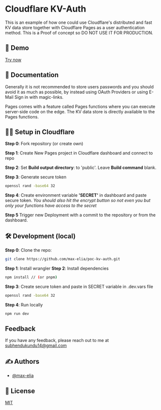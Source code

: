 # Cloudflare KV-Auth

This is an example of how one could use Cloudflare's distributed and fast KV data store together with Cloudflare Pages as a user authentication method.
This is a Proof of concept so DO NOT USE IT FOR PRODUCTION.

## 🚀 Demo

[Try now](https://poc-kv-auth.pages.dev)

## 📃 Documentation

Generally it is not recommended to store users passwords and you should avoid it as much as possible, by instead using OAuth Providers or using E-Mail Sign in with magic-links.

Pages comes with a feature called Pages functions where you can execute server-side code on the edge. The KV data store is directly available to the Pages functions.

## 👩‍💻 Setup in Cloudflare

**Step 0**: Fork repository (or create own)

**Step 1**: Create New Pages project in Cloudflare dashboard and connect to repo

**Step 2**: Set **Build output directory**: to 'public'. Leave **Build command** blank.

**Step 3**: Generate secure token

```bash
openssl rand -base64 32
```

**Step 4**: Create environment variable **'SECRET'** in dashboard and paste secure token. _You should also hit the encrypt button so not even you but only your functions have access to the secret_

**Step 5**
Trigger new Deployment with a commit to the repository or from the dashboard.

## 🛠️ Development (local)

**Step 0**:
Clone the repo:

```bash
git clone https://github.com/max-elia/poc-kv-auth.git
```

**Step 1**: Install wrangler
[]()
**Step 2**: Install dependencies

```bash
npm install // (or pnpm)
```

**Step 3**: Create secure token and paste in SECRET variable in .dev.vars file

```bash
openssl rand -base64 32
```

**Step 4**: Run locally

```bash
npm run dev
```

## Feedback

If you have any feedback, please reach out to me at subhendukundu14@gmail.com

## ✍️ Authors

-   [@max-elia](https://www.github.com/max-elia)

## 💼 License

[MIT](https://github.com/maxelia/poc-kv-auth/blob/main/LICENSE)
